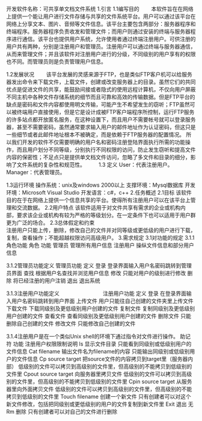 


开发软件名称：可共享单文档文件系统
1.引言
1.1编写目的
　　本软件旨在在网络上提供一个能让用户进行文件存储与共享的文件系统平台。用户可以通过该平台在网络上分享文本、图片、音频等文件信息。该平台主要包含两部分：服务器程序和终端程序。服务器程序负责收发和管理文件；而用户则通过安装的终端与服务器程序进行通信。该平台也提供用户系统，允许使用者通过终端注册用户。可供注册的用户共有两种，分别是注册用户和管理员。注册用户可以通过终端与服务器通信，从而来管理文件；并且该软件对注册用户进行的分级，不同级别的用户享有的权限也不同。而管理员则是负责管理用户信息。

1.2发展状况
　　该平台发展的灵感来源于FTP，也是类似FTP客户机可以给服务器发出命令来下载文件，上载文件，创建或改变服务器上的目录。虽然它们的共同优点是促进文件的共享，能鼓励间接或者隐式的使用远程计算机，不仅向用户屏蔽不同主机中各种文件存储系统的细节而且可靠和高效的传输数据。但是FTP平台的缺点是密码和文件内容都使用明文传输，可能产生不希望发生的窃听；FTP虽然可以被终端用户直接使用，但是它是设计成被FTP客户端程序所控制，运行FTP服务的许多站点都开放匿名服务，在这种设置下，而且用户不需要帐号就可以登录服务器，甚至不需要密码，虽然通常要求输入用户的邮件地址作为认证密码，但这只是一些细节或者此邮件地址根本不被确定，而是依赖于FTP服务器的配置情况。 所以我们开发的软件不仅需要明确的用户名和密码注册登陆界面执行所需的功能操作，而且用户划分不同等级，分别执行不同权限的访问，防止发生窃听和提高文件内容的保密性；不足点只是提供单文档文件访问，忽略了多文件和目录的细分，影响了文件系统的复杂性和规范性。
　　 
1.3 定义
User：代表注册用户。
Manager：代表管理员。

1.3运行环境
  操作系统：unix及windows 2000以上
  支撑环境：Mysql数据库
  开发环境：Microsoft Visual Studio
  开发语言：c#，c++
2.任务概述
2.1目标
   该软件目的在于在网络上提供一个信息共享的平台。使得所有注册用户可以在该平台上管理和交流数据。
2.2用户特点
   该软件适用于对文件共享有需求的企业或机构内部，要求该企业或机构有较为严格的等级划分。在一定条件下也可以适用于用户群更为广泛的场合。
2.3总体假定和约束  
   注册用户只能上传，删除，修改自己的文件并对同等级或更低级的用户进行下载，复制，查看操作；不能超越权限访问高级用户。
3.需求规定
3.1对功能的规定
3.1.1角色功能
角色  功能
管理员	管理所有用户信息
注册用户	操纵文件信息和部分用户信息

3.1.2管理员功能定义
管理员功能	定义
登录	登录界面输入用户名密码跳转到管理员界面
查找	根据用户名查找并浏览用户信息
修改	只能对用户的级别进行修改
删除	将已经注册的用户注销
退出	退出系统

3.1.3注册用户功能定义
　　　　　　　　注册用户功能	定义
登录	在登录界面输入用户名密码跳转到用户界面
上传文件	 用户只能往自己创建的文件夹里上传文件
下载文件	下载同级别及更低级别用户创建的文件
复制文件	复制同级别及更低级别用户创建的文件
查看文件	查看同级别及更低级别用户创建的文件
删除文件	只能删除自己创建的文件
修改文件	只能修改自己创建的文件


3.1.4注册用户是在一个类似Unix shell的环境下通过指令对文件进行操作。
助记符	功能	注册用户权限限制说明
ls	显示文件目录	只能看到同级别或低级别用户的文件信息
Cat filename	输出文件名为filename的内容	只能输出同级别或低级别用户的文件信息
Cp source target	把source文件的内容拷贝到target里（服务器内部）	低级别的文件可以拷贝到高级别的文件里，但高级别的不能拷贝到低级别的文件里
Cpout source target	向服务器里拷贝文件	低级别的文件可以拷贝到高级别的文件里，但高级别的不能拷贝到低级别的文件里
Cpin source target	从服务器里向外面拷贝文件	低级别的文件可以拷贝到高级别的文件里，但高级别的不能拷贝到低级别的文件里
Touch filename	创建一个新文件	只有创建者可以对这个新文件修改，包括把同级别或更低级别的用户的文件复制到新文件里
Exit	退出	无
Rm	删除	只有创建者可以对自己的文件进行删除